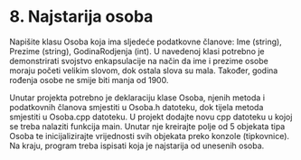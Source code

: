# 8. Najstarija osoba

Napišite klasu Osoba koja ima sljedeće podatkovne članove: Ime (string), Prezime (string), GodinaRodjenja (int).
U navedenoj klasi potrebno je demonstrirati svojstvo enkapsulacije na način da ime i prezime osobe moraju početi velikim slovom,
dok ostala slova su mala. Također, godina rođenja osobe ne smije biti manja od 1900.

Unutar projekta potrebno je deklaraciju klase Osoba, njenih metoda i podatkovnih članova smjestiti u Osoba.h datoteku,
dok tijela metoda smjestiti u Osoba.cpp datoteku. U projekt dodajte novu cpp datoteku u kojoj se treba nalaziti funkcija main.
Unutar nje kreirajte polje od 5 objekata tipa Osoba te inicijalizirajte vrijednosti svih objekata preko konzole (tipkovnice).
Na kraju, program treba ispisati koja je najstarija od unesenih osoba.
